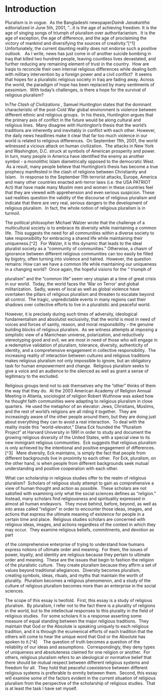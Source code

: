 Introduction
============

Pluralism is in vogue.  As the Bangladeshi newspaper*Dainik Janakantha*
editorialized in June 5th, 2001, “…it is the age of achieving freedom.
It is the age of singing songs of triumph of pluralism over
authoritarianism.  It is the age of exception, the age of difference,
and the age of proclaiming the victory of mankind and diversifying the
sources of creativity.”[^1]   Unfortunately, the current daunting
reality does not endorse such a positive outlook.   As I write, news has
just come in of another suicide bombing in Iraq that killed two hundred
people, leaving countless lives devastated, and further reducing any
remaining element of trust in the country.  How are Iraqis to reconcile
their own internal religious differences while dealing both with
military intervention by a foreign power and a civil conflict?  It seems
that hopes for a pluralistic religious society in Iraq are fading away.
Across the world, the paradigm of hope has been replaced by many
sentiments of pessimism.  With today’s challenges, is there a hope for
the survival of religious pluralism?

In*The* *Clash of Civilizations* , Samuel Huntington states that the
dominant characteristic of the post-Cold War global environment is
violence between different ethnic and religious groups.  In his thesis,
Huntington argues that the primary axis of conflict in the future would
be along cultural and religious lines.  Many disagree with Huntington’s
thesis that the world’s traditions are inherently and inevitably in
conflict with each other. However, the daily news headlines make it
clear that far too much violence in our world is related to religious
differences.  On September 11th, 2001, the world witnessed a vicious
attack on human civilization.  The attacks in New York and Washington,
D.C. struck at symbols of American prosperity and power.  In turn, many
people in America have identified the enemy as another symbol - a
monolithic Islam diametrically opposed to the democratic West.  As a
result, many people believe that Huntington’s thesis has become a true
prophecy manifested in the clash of religions between Christianity and
Islam.   In response to the September 11th terrorist attacks, Europe,
America and many other countries enacted anti-terror laws (i.e. the USA
PATRIOT Act) that have made many Muslim men and women in these countries
feel that they are viewed with apprehension and even serious suspicion.
These sad realities question the validity of the discourse of religious
pluralism and indicate that there are very real, serious dangers to the
development of religious pluralism.  In fact, the whole notion of
religious pluralism is in turmoil.

The political philosopher Michael Walzer wrote that the challenge of a
multicultural society is to embrace its diversity while maintaining a
common life.  This suggests the need for all communities within a
diverse society to take responsibility for embracing a shared life while
maintaining their uniqueness.[^2]   For Walzer, it is this dynamic that
leads to the ideal pluralist society as a “community of communities.”
Otherwise, a chasm of ignorance between different religious communities
can too easily be filled by bigotry, often turning into violence and
hatred.  However, the question remains: How can we have a common life
while maintaining our uniqueness in a changing world?  Once again, the
hopeful visions for the “ triumph of

pluralism” and the “common life” seem very utopian at a time of great
crisis in our world.  Today, the world faces the ‘War on Terror’ and
global militarization.  Sadly, waves of local as well as global violence
have overtaken the pillars of religious pluralism and threaten to
escalate beyond all control.  The tragic, unpredictable events in many
regions cast their shadows over collective efforts to live in a
pluralistic and peaceful world.

However, it is precisely during such times of adversity, ideological
fundamentalism and absolutist exclusivity, that the world is most in
need of voices and forces of sanity, reason, and moral responsibility -
the genuine building blocks of religious pluralism.  As we witness
attempts at imposing a simplistic view of a Manichean universe,
polarization, and reductively stereotyping good and evil, we are most in
need of those who will engage in a redemptive validation of pluralism,
tolerance, diversity, authenticity of identity, and a comprehensive
engagement in collective responsibility.  The increasing reality of
interaction between cultures and religious traditions makes religious
pluralism not only impossible to ignore, but an obligatory task for
human empowerment and change.  Religious pluralism seeks to give a voice
and an audience to the silenced as well as grant a sense of legitimacy
to the excluded.

Religious groups tend not to ask themselves why the “other” thinks of
them the way that they do.  At the 2003 American Academy of Religion
Annual Meeting in Atlanta, sociologist of religion Robert Wuthnow was
asked how he thought faith communities were adapting to religious
pluralism in close quarters.  He used the metaphor of an elevator: Jews,
Christians, Muslims, and the rest of world’s religions are all riding it
together.  They are increasingly aware of the other people around them,
but they are doing just about everything they can to avoid a real
interaction.  To deal with the reality inside this “world-elevator,”
Diana Eck founded the “Pluralism Project” at Harvard University in 1991
in order to study and document the growing religious diversity of the
United States, with a special view to its new immigrant religious
communities.  Eck suggests that religious pluralism is only achieved by
the intentional and positive engagement of differences.[^3]   Mere
diversity, Eck maintains, is simply the fact that people from different
backgrounds live in proximity to each other.  For Eck, pluralism, on the
other hand, is when people from different backgrounds seek mutual
understanding and positive cooperation with each other.

What can scholarship in religious studies offer to the realm of
religious pluralism?  Scholars of religious study attempt to gain as
comprehensive a view of human thought and action as possible.  These
scholars are not satisfied with examining only what the social sciences
defines as “religion.”  Instead, many scholars find religiousness and
spirituality expressed in almost all human endeavors.  They move behind,
before, beyond, as well as into areas called “religion” in order to
encounter those ideas, images, and actions that express the ultimate
meaning of existence for people in a certain time and place.  Religious
studies scholars are concerned with religious ideas, images, and actions
regardless of the context in which they may occur.  They examine
religious beliefs, commitments, and devotion as part

of the comprehensive enterprise of trying to understand how humans
express notions of ultimate order and meaning.  For them, the issues of
power, loyalty, and identity are religious because they pertain to
ultimate order and meaning.  These are the issues that begin to fashion
the religion of the pluralistic culture.  They create pluralism because
they affirm a set of values beyond traditional allegiances.  Diversity
becomes pluralism, creating symbols, ideas, rituals, and myths that
maintain the worth of plurality.  Pluralism becomes a religious
phenomenon, and a study of the culture of religious pluralism becomes
more than an enterprise in the social sciences.

The scope of this essay is twofold.  First, this essay is a study of
religious pluralism.  By pluralism, I refer not to the fact there is a
plurality of religions in the world, but to the intellectual responses
to this plurality in the field of religious studies.  For some scholars
it is a response asserting some measure of equal standing between the
major religious traditions.  They maintain that God or the Absolute is
speaking uniquely to each religious tradition, and it is through the
ecumenical efforts of each tradition that the others will come to hear
the unique word that God or the Absolute has spoken to it.[^4]     The
question of truth becomes a question of the reliability of our ideas and
assumptions.  Correspondingly, they deny types of uniqueness and
absoluteness claimed for one religion or another.  For others, religious
pluralism refers to an ideological or normative belief that there should
be mutual respect between different religious systems and freedom for
all.  They hold that peaceful coexistence between different religious
systems is preferable to enmity between them.  Second, this essay will
examine some of the factors evident in the current situation of
religious pluralism from the perspective of the scholarship of religious
studies.  That is at least the task I have set myself.



